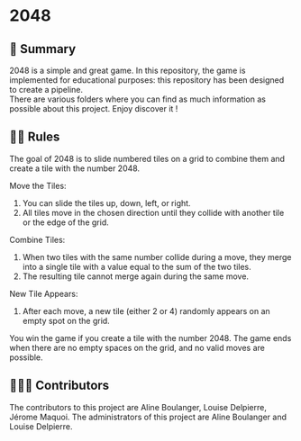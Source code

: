 # 2048
## 📖 Summary
2048 is a simple and great game. In this repository, the game is implemented for educational purposes: this repository has been designed to create a pipeline.  
There are various folders where you can find as much information as possible about this project.
Enjoy discover it !

## 🧑‍🏫 Rules
The goal of 2048 is to slide numbered tiles on a grid to combine them and create a tile with the number 2048.

Move the Tiles:
  1. You can slide the tiles up, down, left, or right.
  2. All tiles move in the chosen direction until they collide with another tile or the edge of the grid.

Combine Tiles:
  1. When two tiles with the same number collide during a move, they merge into a single tile with a value equal to the sum of the two tiles.
  2. The resulting tile cannot merge again during the same move.

New Tile Appears:
  1. After each move, a new tile (either 2 or 4) randomly appears on an empty spot on the grid.

You win the game if you create a tile with the number 2048.
The game ends when there are no empty spaces on the grid, and no valid moves are possible.

## 🧑‍🤝‍🧑 Contributors
The contributors to this project are Aline Boulanger, Louise Delpierre, Jérome Maquoi.
The administrators of this project are Aline Boulanger and Louise Delpierre.
